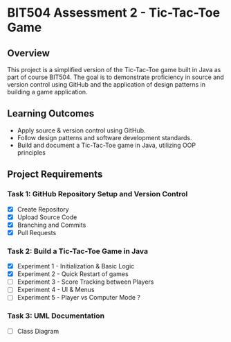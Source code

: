 # BIT504 Assessment 2 - Tic-Tac-Toe Game
## Overview
This project is a simplified version of the Tic-Tac-Toe game built in Java as part of course BIT504.
The goal is to demonstrate proficiency in source and version control using GitHub and the application of design patterns in building a game application.
## Learning Outcomes
+ Apply source & version control using GitHub. 
+ Follow design patterns and software development standards.
+ Build and document a Tic-Tac-Toe game in Java, utilizing OOP principles

## Project Requirements
### Task 1: GitHub Repository Setup and Version Control
- [x] Create Repository
- [x] Upload Source Code
- [x] Branching and Commits
- [x] Pull Requests

### Task 2: Build a Tic-Tac-Toe Game in Java
- [x] Experiment 1 - Initialization & Basic Logic
- [x] Experiment 2 - Quick Restart of games
- [ ] Experiment 3 - Score Tracking between Players
- [ ] Experiment 4 - UI & Menus 
- [ ] Experiment 5 - Player vs Computer Mode ?

### Task 3: UML Documentation
- [ ] Class Diagram 
